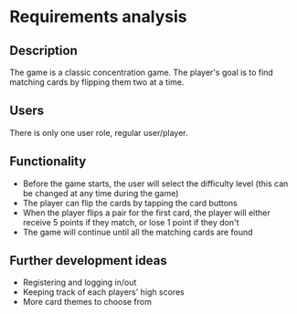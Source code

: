 # Requirements analysis 

## Description

The game is a classic concentration game. The player's goal is to find matching cards by flipping them two at a time.

## Users

There is only one user role, regular user/player.

## Functionality

- Before the game starts, the user will select the difficulty level (this can be changed at any time during the game)
- The player can flip the cards by tapping the card buttons
- When the player flips a pair for the first card, the player will either receive 5 points if they match, or lose 1 point if they don't
- The game will continue until all the matching cards are found

## Further development ideas

- Registering and logging in/out
- Keeping track of each players' high scores
- More card themes to choose from